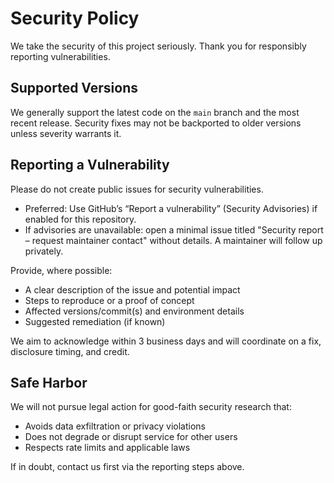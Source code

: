 # Security Policy

We take the security of this project seriously. Thank you for responsibly reporting vulnerabilities.

## Supported Versions

We generally support the latest code on the `main` branch and the most recent release. Security fixes may not be backported to older versions unless severity warrants it.

## Reporting a Vulnerability

Please do not create public issues for security vulnerabilities.

- Preferred: Use GitHub’s “Report a vulnerability” (Security Advisories) if enabled for this repository.
- If advisories are unavailable: open a minimal issue titled "Security report – request maintainer contact" without details. A maintainer will follow up privately.

Provide, where possible:

- A clear description of the issue and potential impact
- Steps to reproduce or a proof of concept
- Affected versions/commit(s) and environment details
- Suggested remediation (if known)

We aim to acknowledge within 3 business days and will coordinate on a fix, disclosure timing, and credit.

## Safe Harbor

We will not pursue legal action for good-faith security research that:

- Avoids data exfiltration or privacy violations
- Does not degrade or disrupt service for other users
- Respects rate limits and applicable laws

If in doubt, contact us first via the reporting steps above.

